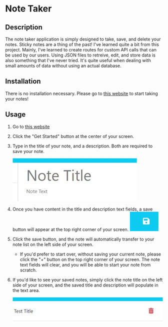# Note Taker

## Description
The note taker application is simply designed to take, save, and delete your notes. Sticky notes are a thing of the past! I've learned quite a bit from this project. Mainly, I've learned to create routes for custom API calls that can be used by our users. Using JSON files to retreive, edit, and store data is also something that I've never tried. It's quite useful when dealing with small amounts of data without using an actual database.

## Installation
There is no installation necessary. Please go to [this website](https://pacific-lake-49990.herokuapp.com/notes) to start taking your notes!

## Usage
1. Go to [this website](https://pacific-lake-49990.herokuapp.com/notes)
3. Click the "Get Started" button at the center of your screen.
2. Type in the title of your note, and a description. Both are required to save your note.

    ![Text Area](./public/assets/images/text_area.jpg)

3. Once you have content in the title and description text fields, a save button will appear at the top right corner of your screen. 
![Save Button](./public/assets/images/save.jpg)

4. Click the save button, and the note will automatically transfer to your note list on the left side of your screen. 
    - If you'd prefer to start over, without saving your current note, please click the "+" button on the top right corner of your screen. The note text fields will clear, and you will be able to start your note from scratch.

5. If you'd like to see your saved notes, simply click the note title on the left side of your screen, and the saved title and description will populate in the text area.

    ![Saved Note](./public/assets/images/saved_note.jpg)